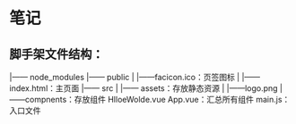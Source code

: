 # 笔记

## 脚手架文件结构：
  |—— node_modules
  |—— public
  |   |——facicon.ico：页签图标
  |   |——index.html：主页面
  |—— src
  |   |—— assets：存放静态资源
  |       |——logo.png
      |——compnents：存放组件
               HlloeWolde.vue
         App.vue：汇总所有组件
         main.js：入口文件